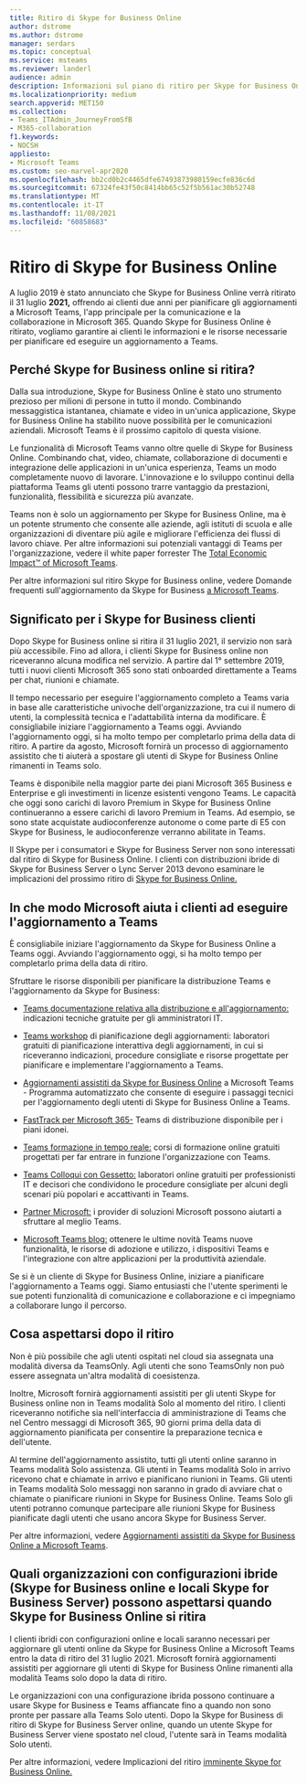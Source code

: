 ```yaml
---
title: Ritiro di Skype for Business Online
author: dstrome
ms.author: dstrome
manager: serdars
ms.topic: conceptual
ms.service: msteams
ms.reviewer: landerl
audience: admin
description: Informazioni sul piano di ritiro per Skype for Business Online e su come Microsoft aiuta i clienti a eseguire la migrazione a Teams.
ms.localizationpriority: medium
search.appverid: MET150
ms.collection:
- Teams_ITAdmin_JourneyFromSfB
- M365-collaboration
f1.keywords:
- NOCSH
appliesto:
- Microsoft Teams
ms.custom: seo-marvel-apr2020
ms.openlocfilehash: bb2cd0b2c4465dfe67493873980159ecfe836c6d
ms.sourcegitcommit: 67324fe43f50c8414bb65c52f5b561ac30b52748
ms.translationtype: MT
ms.contentlocale: it-IT
ms.lasthandoff: 11/08/2021
ms.locfileid: "60858683"
---
```

# <a name="skype-for-business-online-retirement"></a>Ritiro di Skype for Business Online

A luglio 2019 è stato annunciato che Skype for Business Online verrà ritirato il 31 luglio **2021,** offrendo ai clienti due anni per pianificare gli aggiornamenti a Microsoft Teams, l'app principale per la comunicazione e la collaborazione in Microsoft 365. Quando Skype for Business Online è ritirato, vogliamo garantire ai clienti le informazioni e le risorse necessarie per pianificare ed eseguire un aggiornamento a Teams.

## <a name="why-is-skype-for-business-online-retiring"></a>Perché Skype for Business online si ritira?

Dalla sua introduzione, Skype for Business Online è stato uno strumento prezioso per milioni di persone in tutto il mondo. Combinando messaggistica istantanea, chiamate e video in un'unica applicazione, Skype for Business Online ha stabilito nuove possibilità per le comunicazioni aziendali. Microsoft Teams è il prossimo capitolo di questa visione.

Le funzionalità di Microsoft Teams vanno oltre quelle di Skype for Business Online. Combinando chat, video, chiamate, collaborazione di documenti e integrazione delle applicazioni in un'unica esperienza, Teams un modo completamente nuovo di lavorare. L'innovazione e lo sviluppo continui della piattaforma Teams gli utenti possono trarre vantaggio da prestazioni, funzionalità, flessibilità e sicurezza più avanzate.

Teams non è solo un aggiornamento per Skype for Business Online, ma è un potente strumento che consente alle aziende, agli istituti di scuola e alle organizzazioni di diventare più agile e migliorare l'efficienza dei flussi di lavoro chiave. Per altre informazioni sui potenziali vantaggi di Teams per l'organizzazione, vedere il white paper forrester The [Total Economic Impact™ of Microsoft Teams](https://www.microsoft.com/microsoft-365/blog/wp-content/uploads/sites/2/2019/04/Total-Economic-Impact-Microsoft-Teams.pdf?rtc=1).

Per altre informazioni sul ritiro Skype for Business online, vedere Domande frequenti sull'aggiornamento da Skype for Business [a Microsoft Teams](FAQ-journey.yml).

## <a name="what-this-means-for-skype-for-business-customers"></a>Significato per i Skype for Business clienti

Dopo Skype for Business online si ritira il 31 luglio 2021, il servizio non sarà più accessibile. Fino ad allora, i clienti Skype for Business online non riceveranno alcuna modifica nel servizio. A partire dal 1° settembre 2019, tutti i nuovi clienti Microsoft 365 sono stati onboarded direttamente a Teams per chat, riunioni e chiamate.

Il tempo necessario per eseguire l'aggiornamento completo a Teams varia in base alle caratteristiche univoche dell'organizzazione, tra cui il numero di utenti, la complessità tecnica e l'adattabilità interna da modificare. È consigliabile iniziare l'aggiornamento a Teams oggi. Avviando l'aggiornamento oggi, si ha molto tempo per completarlo prima della data di ritiro. A partire da agosto, Microsoft fornirà un processo di aggiornamento assistito che ti aiuterà a spostare gli utenti di Skype for Business Online rimanenti in Teams solo.

Teams è disponibile nella maggior parte dei piani Microsoft 365 Business e Enterprise e gli investimenti in licenze esistenti vengono Teams. Le capacità che oggi sono carichi di lavoro Premium in Skype for Business Online continueranno a essere carichi di lavoro Premium in Teams. Ad esempio, se sono state acquistate audioconferenze autonome o come parte di E5 con Skype for Business, le audioconferenze verranno abilitate in Teams.

Il Skype per i consumatori e Skype for Business Server non sono interessati dal ritiro di Skype for Business Online. I clienti con distribuzioni ibride di Skype for Business Server o Lync Server 2013 devono esaminare le implicazioni del prossimo ritiro di [Skype for Business Online.](/skypeforbusiness/hybrid/plan-hybrid-connectivity#implications-of-the-upcoming-retirement-of-skype-for-business-online)

## <a name="how-microsoft-is-helping-customers-upgrade-to-teams"></a>In che modo Microsoft aiuta i clienti ad eseguire l'aggiornamento a Teams

È consigliabile iniziare l'aggiornamento da Skype for Business Online a Teams oggi. Avviando l'aggiornamento oggi, si ha molto tempo per completarlo prima della data di ritiro.

Sfruttare le risorse disponibili per pianificare la distribuzione Teams e l'aggiornamento da Skype for Business:

- [Teams documentazione relativa alla distribuzione e all'aggiornamento:](upgrade-start-here.md) indicazioni tecniche gratuite per gli amministratori IT.

- [Teams workshop](./upgrade-workshops-landing-page.yml) di pianificazione degli aggiornamenti: laboratori gratuiti di pianificazione interattiva degli aggiornamenti, in cui si riceveranno indicazioni, procedure consigliate e risorse progettate per pianificare e implementare l'aggiornamento a Teams.

- [Aggiornamenti assistiti da Skype for Business Online](upgrade-assisted.md) a Microsoft Teams - Programma automatizzato che consente di eseguire i passaggi tecnici per l'aggiornamento degli utenti di Skype for Business Online a Teams.

- [FastTrack per Microsoft 365-](https://www.microsoft.com/fasttrack/microsoft-365) Teams di distribuzione disponibile per i piani idonei.

- [Teams formazione in tempo reale:](./instructor-led-training-teams-landing-page.yml) corsi di formazione online gratuiti progettati per far entrare in funzione l'organizzazione con Teams.

- [Teams Colloqui con Gessetto:](./chalk-talks-landing-page.yml) laboratori online gratuiti per professionisti IT e decisori che condividono le procedure consigliate per alcuni degli scenari più popolari e accattivanti in Teams.

- [Partner Microsoft:](https://www.microsoft.com/solution-providers/home) i provider di soluzioni Microsoft possono aiutarti a sfruttare al meglio Teams.

- [Microsoft Teams blog:](https://techcommunity.microsoft.com/t5/microsoft-teams-blog/bg-p/MicrosoftTeamsBlog) ottenere le ultime novità Teams nuove funzionalità, le risorse di adozione e utilizzo, i dispositivi Teams e l'integrazione con altre applicazioni per la produttività aziendale.

Se si è un cliente di Skype for Business Online, iniziare a pianificare l'aggiornamento a Teams oggi. Siamo entusiasti che l'utente sperimenti le sue potenti funzionalità di comunicazione e collaborazione e ci impegniamo a collaborare lungo il percorso.

## <a name="what-to-expect-post-retirement"></a>Cosa aspettarsi dopo il ritiro
Non è più possibile che agli utenti ospitati nel cloud sia assegnata una modalità diversa da TeamsOnly. Agli utenti che sono TeamsOnly non può essere assegnata un'altra modalità di coesistenza.

Inoltre, Microsoft fornirà aggiornamenti assistiti per gli utenti Skype for Business online non in Teams modalità Solo al momento del ritiro. I clienti riceveranno notifiche sia nell'interfaccia di amministrazione di Teams che nel Centro messaggi di Microsoft 365, 90 giorni prima della data di aggiornamento pianificata per consentire la preparazione tecnica e dell'utente.

Al termine dell'aggiornamento assistito, tutti gli utenti online saranno in Teams modalità Solo assistenza. Gli utenti in Teams modalità Solo in arrivo ricevono chat e chiamate in arrivo e pianificano riunioni in Teams. Gli utenti in Teams modalità Solo messaggi non saranno in grado di avviare chat o chiamate o pianificare riunioni in Skype for Business Online. Teams Solo gli utenti potranno comunque partecipare alle riunioni Skype for Business pianificate dagli utenti che usano ancora Skype for Business Server.

Per altre informazioni, vedere [Aggiornamenti assistiti da Skype for Business Online a Microsoft Teams](upgrade-assisted.md).

## <a name="what-organizations-with-hybrid-configurations-skype-for-business-online-and-on-premises-skype-for-business-server-can-expect-when-skype-for-business-online-retires"></a>Quali organizzazioni con configurazioni ibride (Skype for Business online e locali Skype for Business Server) possono aspettarsi quando Skype for Business Online si ritira

I clienti ibridi con configurazioni online e locali saranno necessari per aggiornare gli utenti online da Skype for Business Online a Microsoft Teams entro la data di ritiro del 31 luglio 2021. Microsoft fornirà aggiornamenti assistiti per aggiornare gli utenti di Skype for Business Online rimanenti alla modalità Teams solo dopo la data di ritiro.

Le organizzazioni con una configurazione ibrida possono continuare a usare Skype for Business e Teams affiancate fino a quando non sono pronte per passare alla Teams Solo utenti. Dopo la Skype for Business di ritiro di Skype for Business Server online, quando un utente Skype for Business Server viene spostato nel cloud, l'utente sarà in Teams modalità Solo utenti.

Per altre informazioni, vedere Implicazioni del ritiro [imminente Skype for Business Online.](/skypeforbusiness/hybrid/plan-hybrid-connectivity#implications-of-the-upcoming-retirement-of-skype-for-business-online)
